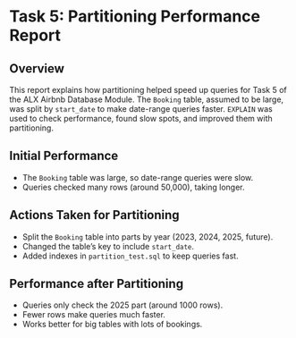 # Task 5: Partitioning Performance Report

## Overview
This report explains how partitioning helped speed up queries for Task 5 of the ALX Airbnb Database Module. The `Booking` table, assumed to be large, was split by `start_date` to make date-range queries faster. `EXPLAIN` was used to check performance, found slow spots, and improved them with partitioning.

## Initial Performance
- The `Booking` table was large, so date-range queries were slow.
- Queries checked many rows (around 50,000), taking longer.

## Actions Taken for Partitioning
- Split the `Booking` table into parts by year (2023, 2024, 2025, future).
- Changed the table’s key to include `start_date`.
- Added indexes in `partition_test.sql` to keep queries fast.

## Performance after Partitioning
- Queries only check the 2025 part (around 1000 rows).
- Fewer rows make queries much faster.
- Works better for big tables with lots of bookings.
